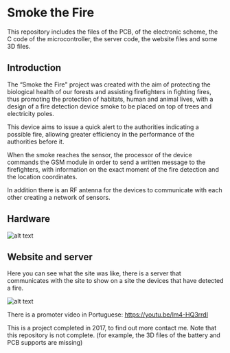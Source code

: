 # Smoke the Fire

This repository includes the files of the PCB, of the electronic scheme, the C code of the microcontroller, the server code, the website files and some 3D files.


## Introduction

The “Smoke the Fire" project was created with the aim of protecting the biological health of our forests and assisting firefighters in fighting fires, thus promoting the protection of habitats, human and animal lives, with a design of a fire detection device smoke to be placed on top of trees and electricity poles.

This device aims to issue a quick alert to the authorities indicating a possible fire, allowing greater efficiency in the performance of the authorities before it.

When the smoke reaches the sensor, the processor of the device commands the GSM module in order to send a written message to the firefighters, with information on the exact moment of the fire detection and the location coordinates.

In addition there is an RF antenna for the devices to communicate with each other creating a network of sensors.

## Hardware 

![alt text](https://github.com/d-albuquerque/Smoke-the-Fire/blob/master/Photo_principal.JPG?raw=true)

## Website and server

Here you can see what the site was like, there is a server that communicates with the site to show on a site the devices that have detected a fire.

![alt text](https://github.com/d-albuquerque/Smoke-the-Fire/blob/master/site_tour.gif?raw=true)

There is a promoter video in Portuguese: https://youtu.be/lm4-HQ3rrdI

This is a project completed in 2017, to find out more contact me.
Note that this repository is not complete. (for example, the 3D files of the battery and PCB supports are missing)
